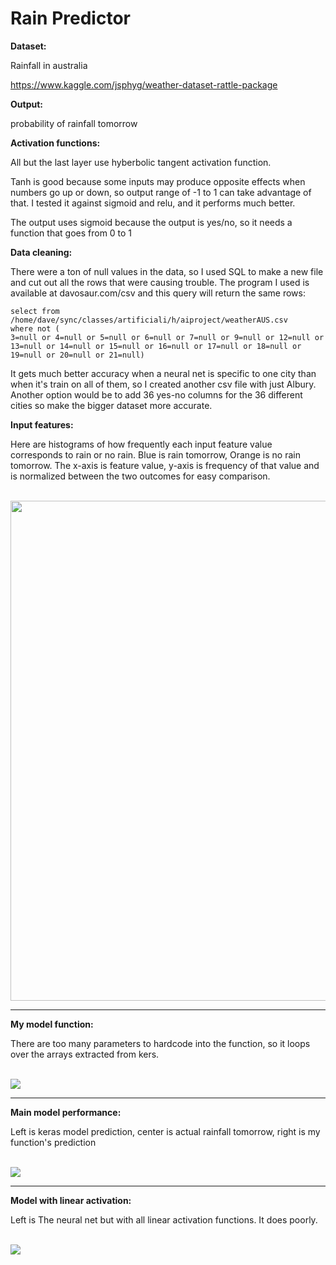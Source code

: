 # Rain Predictor

**Dataset:**

Rainfall in australia

https://www.kaggle.com/jsphyg/weather-dataset-rattle-package

**Output:**

probability of rainfall tomorrow

**Activation functions:**

All but the last layer use hyberbolic tangent activation function.

Tanh is good because some inputs may produce opposite effects when numbers go up or down, so output range of -1 to 1 can take advantage of that. 
I tested it against sigmoid and relu, and it performs much better.

The output uses sigmoid because the output is yes/no, so it needs a function that goes from 0 to 1

**Data cleaning:**

There were a ton of null values in the data, so I used SQL to make a new file and cut out all the rows that were causing trouble. The program I used is available at davosaur.com/csv and this query will return the same rows:
```
select from /home/dave/sync/classes/artificiali/h/aiproject/weatherAUS.csv
where not (
3=null or 4=null or 5=null or 6=null or 7=null or 9=null or 12=null or 13=null or 14=null or 15=null or 16=null or 17=null or 18=null or 19=null or 20=null or 21=null)
```
It gets much better accuracy when a neural net is specific to one city than when it's train on all of them, so I created another csv file with just Albury. Another option would be to add 36 yes-no columns for the 36 different cities so make the bigger dataset more accurate.

**Input features:**

Here are histograms of how frequently each input feature value corresponds to rain or no rain. Blue is rain tomorrow, Orange is no rain tomorrow. The x-axis is feature value, y-axis is frequency of that value and is normalized between the two outcomes for easy comparison.

<br>
<img src="plot.jpg" align="middle" width="800"/>
<hr>

**My model function:** 

There are too many parameters to hardcode into the function, so it loops over the arrays extracted from kers.

<br>
<img src="mymod.png" align="middle"/>
<hr>

**Main model performance:**

Left is keras model prediction, center is actual rainfall tomorrow, right is my function's prediction

<br>
<img src="test9.png" align="middle"/>
<hr>

**Model with linear activation:**

Left is The neural net but with all linear activation functions. It does poorly.

<br>
<img src="linearnn.png" align="middle"/>
